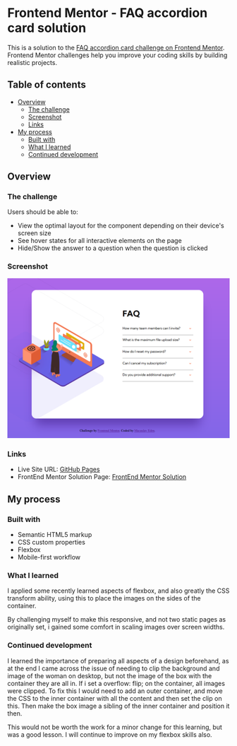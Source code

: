 # Frontend Mentor - FAQ accordion card solution

This is a solution to the [FAQ accordion card challenge on Frontend Mentor](https://www.frontendmentor.io/challenges/faq-accordion-card-XlyjD0Oam). Frontend Mentor challenges help you improve your coding skills by building realistic projects. 

## Table of contents

- [Overview](#overview)
  - [The challenge](#the-challenge)
  - [Screenshot](#screenshot)
  - [Links](#links)
- [My process](#my-process)
  - [Built with](#built-with)
  - [What I learned](#what-i-learned)
  - [Continued development](#continued-development)


## Overview

### The challenge

Users should be able to:

- View the optimal layout for the component depending on their device's screen size
- See hover states for all interactive elements on the page
- Hide/Show the answer to a question when the question is clicked

### Screenshot

![](./faq-screenshot-desktop.png)

### Links

- Live Site URL: [GitHub Pages](https://edenexperiments.github.io/frontend-mentor-accordian-faq/)
- FrontEnd Mentor Solution Page: [FrontEnd Mentor Solution](https://www.frontendmentor.io/solutions/html-and-css-accordian-faq-ry5OTWmEc)

## My process

### Built with

- Semantic HTML5 markup
- CSS custom properties
- Flexbox
- Mobile-first workflow

### What I learned

I applied some recently learned aspects of flexbox, and also greatly the CSS transform ability, using this to place the images on the sides of the container. 

By challenging myself to make this responsive, and not two static pages as originally set, i gained some comfort in scaling images over screen widths. 

### Continued development

I learned the importance of preparing all aspects of a design beforehand, as at the end I came across the issue of needing to clip the background and image of the woman on desktop, but not the image of the box with the container they are all in. If i set a overflow: flip; on the container, all images were clipped. To fix this I would need to add an outer container, and move the CSS to the inner container with all the content and then set the clip on this. Then make the box image a sibling of the inner container and position it then. 

This would not be worth the work for a minor change for this learning, but was a good lesson. I will continue to improve on my flexbox skills also. 
